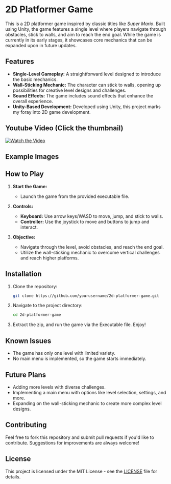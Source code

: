 # 2D Platformer Game

This is a 2D platformer game inspired by classic titles like *Super Mario*. Built using Unity, the game features a single level where players navigate through obstacles, stick to walls, and aim to reach the end goal. While the game is currently in its early stages, it showcases core mechanics that can be expanded upon in future updates.

## Features

- **Single-Level Gameplay:** A straightforward level designed to introduce the basic mechanics.
- **Wall-Sticking Mechanic:** The character can stick to walls, opening up possibilities for creative level designs and challenges.
- **Sound Effects:** The game includes sound effects that enhance the overall experience.
- **Unity-Based Development:** Developed using Unity, this project marks my foray into 2D game development.

## Youtube Video (Click the thumbnail)
[![Watch the Video](https://img.youtube.com/vi/4BQzCGwXU9Y/0.jpg)](https://www.youtube.com/watch?v=4BQzCGwXU9Y)

## Example Images


## How to Play

1. **Start the Game:**
   - Launch the game from the provided executable file.

2. **Controls:**
   - **Keyboard:** Use arrow keys/WASD to move, jump, and stick to walls.
   - **Controller:** Use the joystick to move and buttons to jump and interact.

3. **Objective:**
   - Navigate through the level, avoid obstacles, and reach the end goal.
   - Utilize the wall-sticking mechanic to overcome vertical challenges and reach higher platforms.

## Installation

1. Clone the repository:
   ```bash
   git clone https://github.com/yourusername/2d-platformer-game.git
   ```

2. Navigate to the project directory:
   ```bash
   cd 2d-platformer-game
   ```

3. Extract the zip, and run the game via the Executable file. Enjoy!

## Known Issues

- The game has only one level with limited variety.
- No main menu is implemented, so the game starts immediately.

## Future Plans

- Adding more levels with diverse challenges.
- Implementing a main menu with options like level selection, settings, and more.
- Expanding on the wall-sticking mechanic to create more complex level designs.

## Contributing

Feel free to fork this repository and submit pull requests if you'd like to contribute. Suggestions for improvements are always welcome!

## License

This project is licensed under the MIT License - see the [LICENSE](LICENSE) file for details.
